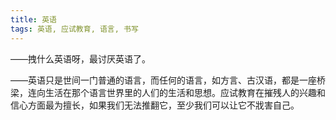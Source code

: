 ```yaml
---
title: 英语
tags: 英语, 应试教育, 语言, 书写
---
```



——拽什么英语呀，最讨厌英语了。

——英语只是世间一门普通的语言，而任何的语言，如方言、古汉语，都是一座桥梁，连向生活在那个语言世界里的人们的生活和思想。应试教育在摧残人的兴趣和信心方面最为擅长，如果我们无法推翻它，至少我们可以让它不戕害自己。

